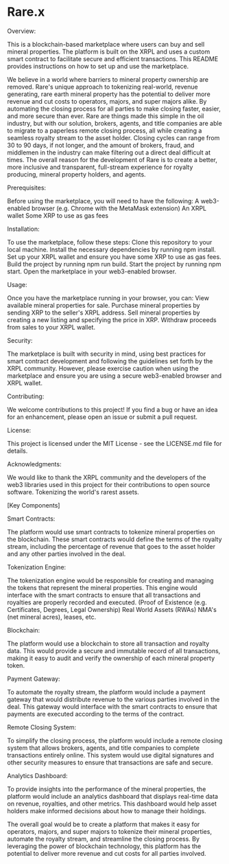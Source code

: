 # Rare.x

Overview:

This is a blockchain-based marketplace where users can buy and sell mineral properties. The platform is built on the XRPL and uses a custom smart contract to facilitate secure and efficient transactions. This README provides instructions on how to set up and use the marketplace.

We believe in a world where barriers to mineral property ownership are removed. Rare's unique approach to tokenizing real-world, revenue generating, rare earth mineral property has the potential to deliver more revenue and cut costs to operators, majors, and super majors alike. By automating the closing process for all parties to make closing faster, easier, and more secure than ever. Rare are things made this simple in the oil industry, but with our solution, brokers, agents, and title companies are able to migrate to a paperless remote closing process, all while creating a seamless royalty stream to the asset holder. Closing cycles can range from 30 to 90 days, if not longer, and the amount of brokers, fraud, and middlemen in the industry can make filtering out a direct deal difficult at times. The overall reason for the development of Rare is to create a better, more inclusive and transparent, full-stream experience for royalty producing, mineral property holders, and agents.

Prerequisites:

Before using the marketplace, you will need to have the following:
A web3-enabled browser (e.g. Chrome with the MetaMask extension)
An XRPL wallet
Some XRP to use as gas fees

Installation:

To use the marketplace, follow these steps:
Clone this repository to your local machine.
Install the necessary dependencies by running npm install.
Set up your XRPL wallet and ensure you have some XRP to use as gas fees.
Build the project by running npm run build.
Start the project by running npm start.
Open the marketplace in your web3-enabled browser.

Usage:

Once you have the marketplace running in your browser, you can:
View available mineral properties for sale.
Purchase mineral properties by sending XRP to the seller's XRPL address.
Sell mineral properties by creating a new listing and specifying the price in XRP.
Withdraw proceeds from sales to your XRPL wallet.

Security:

The marketplace is built with security in mind, using best practices for smart contract development and following the guidelines set forth by the XRPL community. However, please exercise caution when using the marketplace and ensure you are using a secure web3-enabled browser and XRPL wallet.

Contributing:

We welcome contributions to this project! If you find a bug or have an idea for an enhancement, please open an issue or submit a pull request.

License:

This project is licensed under the MIT License - see the LICENSE.md file for details.

Acknowledgments:

We would like to thank the XRPL community and the developers of the web3 libraries used in this project for their contributions to open source software.
Tokenizing the world's rarest assets.

[Key Components]

Smart Contracts: 

The platform would use smart contracts to tokenize mineral properties on the blockchain. These smart contracts would define the terms of the royalty stream, including the percentage of revenue that goes to the asset holder and any other parties involved in the deal.

Tokenization Engine:

The tokenization engine would be responsible for creating and managing the tokens that represent the mineral properties. This engine would interface with the smart contracts to ensure that all transactions and royalties are properly recorded and executed. (Proof of Existence (e.g. Certificates, Degrees, Legal Ownership) Real World Assets (RWAs) NMA's (net mineral acres), leases, etc.

Blockchain:

The platform would use a blockchain to store all transaction and royalty data. This would provide a secure and immutable record of all transactions, making it easy to audit and verify the ownership of each mineral property token.

Payment Gateway:

To automate the royalty stream, the platform would include a payment gateway that would distribute revenue to the various parties involved in the deal. This gateway would interface with the smart contracts to ensure that payments are executed according to the terms of the contract.

Remote Closing System: 

To simplify the closing process, the platform would include a remote closing system that allows brokers, agents, and title companies to complete transactions entirely online. This system would use digital signatures and other security measures to ensure that transactions are safe and secure.

Analytics Dashboard: 

To provide insights into the performance of the mineral properties, the platform would include an analytics dashboard that displays real-time data on revenue, royalties, and other metrics. This dashboard would help asset holders make informed decisions about how to manage their holdings.

The overall goal would be to create a platform that makes it easy for operators, majors, and super majors to tokenize their mineral properties, automate the royalty stream, and streamline the closing process. By leveraging the power of blockchain technology, this platform has the potential to deliver more revenue and cut costs for all parties involved.
